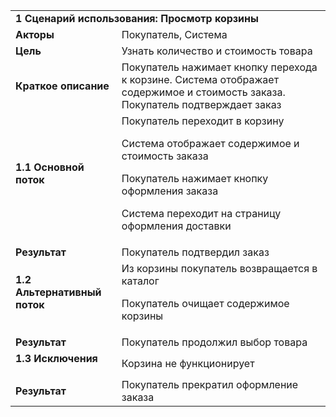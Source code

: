 <table>
  <tr>
   <td colspan="2" ><strong>1 Сценарий использования: Просмотр корзины</strong>
   </td>
  </tr>
  <tr>
   <td><strong>Акторы</strong>
   </td>
   <td>Покупатель, Система
   </td>
  </tr>
  <tr>
   <td><strong>Цель</strong>
   </td>
   <td>Узнать количество и стоимость товара
   </td>
  </tr>
  <tr>
   <td><strong>Краткое описание</strong>
   </td>
   <td>Покупатель нажимает кнопку перехода к корзине. Система отображает содержимое и стоимость заказа. Покупатель подтверждает заказ
   </td>
  </tr>
  <tr>
   <td><strong>1.1 Основной поток</strong>
<p>
<strong> </strong>
   </td>
   <td>Покупатель переходит в корзину
<p>
Система отображает содержимое и стоимость заказа
<p>
Покупатель нажимает кнопку оформления заказа
<p>
Система переходит на страницу оформления доставки
   </td>
  </tr>
  <tr>
   <td><strong>Результат</strong>
   </td>
   <td>Покупатель подтвердил заказ
   </td>
  </tr>
  <tr>
   <td><strong>1.2 Альтернативный поток</strong>
<p>
<strong> </strong>
   </td>
   <td>Из корзины покупатель возвращается в каталог
<p>
Покупатель очищает содержимое корзины
<p>
 
   </td>
  </tr>
  <tr>
   <td><strong>Результат</strong>
   </td>
   <td>Покупатель продолжил выбор товара
   </td>
  </tr>
  <tr>
   <td><strong>1.3 Исключения</strong>
<p>
<strong> </strong>
   </td>
   <td>Корзина не функционирует
   </td>
  </tr>
  <tr>
   <td><strong>Результат</strong>
   </td>
   <td>Покупатель прекратил оформление заказа
   </td>
  </tr>
</table>
